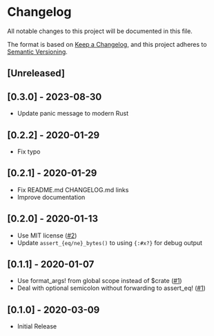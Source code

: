 # Changelog
All notable changes to this project will be documented in this file.

The format is based on [Keep a Changelog](https://keepachangelog.com/en/1.0.0/),
and this project adheres to [Semantic Versioning](https://semver.org/spec/v2.0.0.html).

## [Unreleased]

## [0.3.0] - 2023-08-30
- Update panic message to modern Rust

## [0.2.2] - 2020-01-29
- Fix typo

## [0.2.1] - 2020-01-29
- Fix README.md CHANGELOG.md links
- Improve documentation

## [0.2.0] - 2020-01-13
- Use MIT license ([#2](https://github.com/wcampbell0x2a/assert_hex/issues/2))
- Update `assert_{eq/ne}_bytes()` to using `{:#x?}` for debug output

## [0.1.1] - 2020-01-07
- Use format_args! from global scope instead of $crate ([#1](https://github.com/wcampbell0x2a/assert_hex/pull/1))
- Deal with optional semicolon without forwarding to assert_eq! ([#1](https://github.com/wcampbell0x2a/assert_hex/pull/1))

## [0.1.0] - 2020-03-09
- Initial Release
